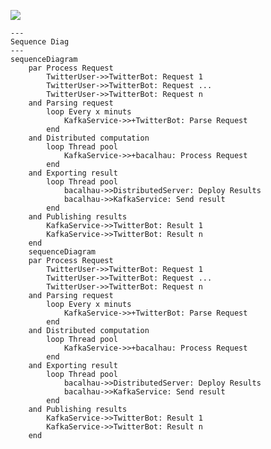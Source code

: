 [![](https://mermaid.ink/img/pako:eNqVk01vAiEQhv8K4Vpr0isHD42emiamay_NXsZldIm7QIfBaoz_vdDVuGps65z4eJn3GWB2snIapZIBPyPaCscGlgRtaUUKDySm5CoMQbxlQeBuI8fsyzAjvQekx9HoMHt2rI5S8XSPeDgc3iO3nRisFlOgYOxS0CVh45wXkzXSVmxEa2zkcNrM8QKLFRRIa1Nh8nnoG-WseF01Wn1yHpvAZOaRUYvKtT4ysHH2gmBWE4IW3rnmd_s5VNDUENXtSz-zn2y8I-5KD7Hh__oefZJnr4IMgqTEGH3jtsk6pww3T_bhlSgS2BXFGew0zhsT6hNtL_XFRZy_d9b2v9Lf4sMDZCQ5kC1SC0anP77L66XkGlsspUpDDbQqZWn3SQeRXbG1lVRMEQcyeg187AepFtCEtIrasKPXrml-emcgPdgP59ru4P4bY0YSug?type=png)](https://mermaid.live/edit#pako:eNqVk01vAiEQhv8K4Vpr0isHD42emiamay_NXsZldIm7QIfBaoz_vdDVuGps65z4eJn3GWB2snIapZIBPyPaCscGlgRtaUUKDySm5CoMQbxlQeBuI8fsyzAjvQekx9HoMHt2rI5S8XSPeDgc3iO3nRisFlOgYOxS0CVh45wXkzXSVmxEa2zkcNrM8QKLFRRIa1Nh8nnoG-WseF01Wn1yHpvAZOaRUYvKtT4ysHH2gmBWE4IW3rnmd_s5VNDUENXtSz-zn2y8I-5KD7Hh__oefZJnr4IMgqTEGH3jtsk6pww3T_bhlSgS2BXFGew0zhsT6hNtL_XFRZy_d9b2v9Lf4sMDZCQ5kC1SC0anP77L66XkGlsspUpDDbQqZWn3SQeRXbG1lVRMEQcyeg187AepFtCEtIrasKPXrml-emcgPdgP59ru4P4bY0YSug)


```mermaid
---
Sequence Diag
---
sequenceDiagram
    par Process Request
        TwitterUser->>TwitterBot: Request 1
        TwitterUser->>TwitterBot: Request ...
        TwitterUser->>TwitterBot: Request n
    and Parsing request
        loop Every x minuts
            KafkaService->>+TwitterBot: Parse Request
        end
    and Distributed computation
        loop Thread pool
            KafkaService->>+bacalhau: Process Request
        end
    and Exporting result
        loop Thread pool
            bacalhau->>DistributedServer: Deploy Results
            bacalhau->>KafkaService: Send result
        end
    and Publishing results
        KafkaService->>TwitterBot: Result 1
        KafkaService->>TwitterBot: Result n
    end 
    sequenceDiagram
    par Process Request
        TwitterUser->>TwitterBot: Request 1
        TwitterUser->>TwitterBot: Request ...
        TwitterUser->>TwitterBot: Request n
    and Parsing request
        loop Every x minuts
            KafkaService->>+TwitterBot: Parse Request
        end
    and Distributed computation
        loop Thread pool
            KafkaService->>+bacalhau: Process Request
        end
    and Exporting result
        loop Thread pool
            bacalhau->>DistributedServer: Deploy Results
            bacalhau->>KafkaService: Send result
        end
    and Publishing results
        KafkaService->>TwitterBot: Result 1
        KafkaService->>TwitterBot: Result n
    end 
```
